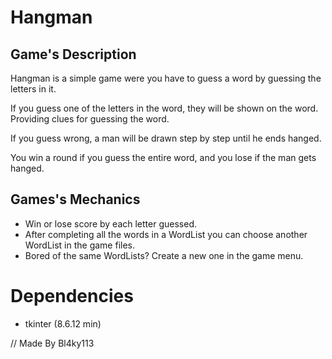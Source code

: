 # Hangman

## Game's Description

Hangman is a simple game were you have to guess a word by guessing the letters in it. 

If you guess one of the letters in the word, they will be shown on the word. Providing clues for guessing the word.

If you guess wrong, a man will be drawn step by step until he ends hanged.

You win a round if you guess the entire word, and you lose if the man gets hanged.

## Games's Mechanics
- Win or lose score by each letter guessed.
- After completing all the words in a WordList you can choose another WordList in the game files.
- Bored of the same WordLists? Create a new one in the game menu.

# Dependencies
- tkinter (8.6.12 min)




// Made By Bl4ky113

